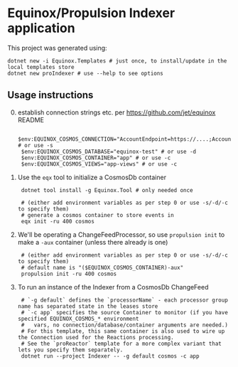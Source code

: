 # Equinox/Propulsion Indexer application

This project was generated using:

    dotnet new -i Equinox.Templates # just once, to install/update in the local templates store
    dotnet new proIndexer # use --help to see options

## Usage instructions

0. establish connection strings etc. per https://github.com/jet/equinox README

        $env:EQUINOX_COSMOS_CONNECTION="AccountEndpoint=https://....;AccountKey=....=;" # or use -s
        $env:EQUINOX_COSMOS_DATABASE="equinox-test" # or use -d
        $env:EQUINOX_COSMOS_CONTAINER="app" # or use -c
        $env:EQUINOX_COSMOS_VIEWS="app-views" # or use -c

1. Use the `eqx` tool to initialize a CosmosDb container

        dotnet tool install -g Equinox.Tool # only needed once

        # (either add environment variables as per step 0 or use -s/-d/-c to specify them)
        # generate a cosmos container to store events in
        eqx init -ru 400 cosmos

2. We'll be operating a ChangeFeedProcessor, so use `propulsion init` to make a `-aux` container (unless there already is one)

        # (either add environment variables as per step 0 or use -s/-d/-c to specify them)
        # default name is "($EQUINOX_COSMOS_CONTAINER)-aux"
        propulsion init -ru 400 cosmos

3. To run an instance of the Indexer from a CosmosDb ChangeFeed

        # `-g default` defines the `processorName` - each processor group name has separated state in the leases store
        # `-c app` specifies the source Container to monitor (if you have specified EQUINOX_COSMOS_* environment
        #   vars, no connection/database/container arguments are needed.)
        # For this template, this same container is also used to wire up the Connection used for the Reactions processing.
        # See the `proReactor` template for a more complex variant that lets you specify them separately.
        dotnet run --project Indexer -- -g default cosmos -c app
